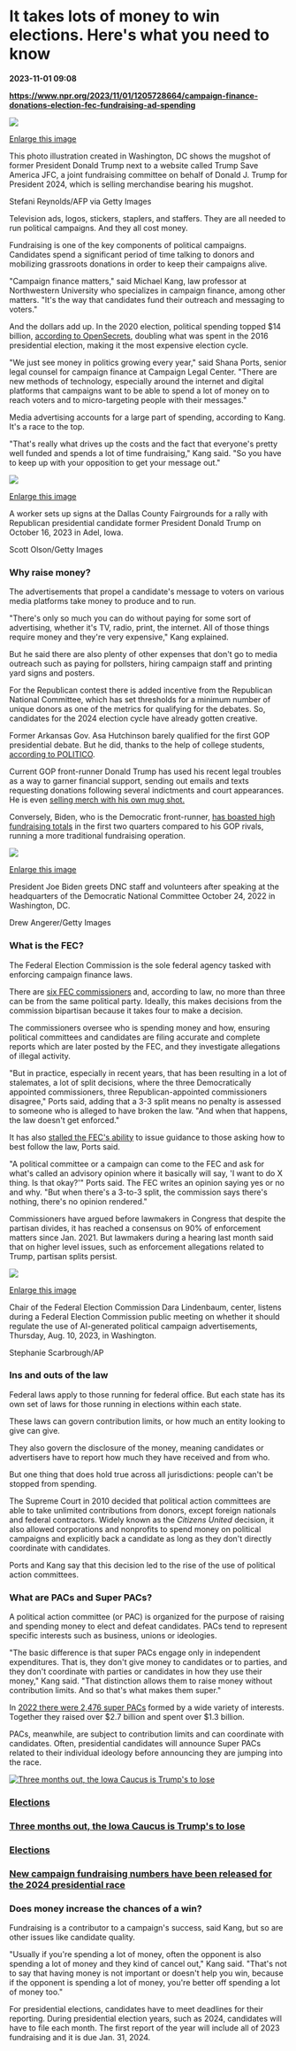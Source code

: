 # It takes lots of money to win elections. Here's what you need to know

**2023-11-01 09:08**

**https://www.npr.org/2023/11/01/1205728664/campaign-finance-donations-election-fec-fundraising-ad-spending**

 ![](https://media.npr.org/assets/img/2023/10/31/gettyimages-1628173232-b8d42703512c0cc656a626e474c74f1d65e38c9d-s1100-c50.jpg) 

[Enlarge this image](https://media.npr.org/assets/img/2023/10/31/gettyimages-1628173232-b8d42703512c0cc656a626e474c74f1d65e38c9d-s1200.jpg)

This photo illustration created in Washington, DC shows the mugshot of former President Donald Trump next to a website called Trump Save America JFC, a joint fundraising committee on behalf of Donald J. Trump for President 2024, which is selling merchandise bearing his mugshot.

Stefani Reynolds/AFP via Getty Images

Television ads, logos, stickers, staplers, and staffers. They are all needed to run political campaigns. And they all cost money.

Fundraising is one of the key components of political campaigns. Candidates spend a significant period of time talking to donors and mobilizing grassroots donations in order to keep their campaigns alive.

"Campaign finance matters," said Michael Kang, law professor at Northwestern University who specializes in campaign finance, among other matters. "It's the way that candidates fund their outreach and messaging to voters."

And the dollars add up. In the 2020 election, political spending topped $14 billion, [according to OpenSecrets](https://www.opensecrets.org/news/2021/02/2020-cycle-cost-14p4-billion-doubling-16/), doubling what was spent in the 2016 presidential election, making it the most expensive election cycle.

"We just see money in politics growing every year," said Shana Ports, senior legal counsel for campaign finance at Campaign Legal Center. "There are new methods of technology, especially around the internet and digital platforms that campaigns want to be able to spend a lot of money on to reach voters and to micro-targeting people with their messages."

Media advertising accounts for a large part of spending, according to Kang. It's a race to the top.

"That's really what drives up the costs and the fact that everyone's pretty well funded and spends a lot of time fundraising," Kang said. "So you have to keep up with your opposition to get your message out."

 ![](https://media.npr.org/assets/img/2023/10/31/gettyimages-1739152800-9c1d61f23e0e54126522ad86fe6660e33d915386-s1100-c50.jpg) 

[Enlarge this image](https://media.npr.org/assets/img/2023/10/31/gettyimages-1739152800-9c1d61f23e0e54126522ad86fe6660e33d915386-s1200.jpg)

A worker sets up signs at the Dallas County Fairgrounds for a rally with Republican presidential candidate former President Donald Trump on October 16, 2023 in Adel, Iowa.

Scott Olson/Getty Images

### Why raise money?

The advertisements that propel a candidate's message to voters on various media platforms take money to produce and to run.

"There's only so much you can do without paying for some sort of advertising, whether it's TV, radio, print, the internet. All of those things require money and they're very expensive," Kang explained.

But he said there are also plenty of other expenses that don't go to media outreach such as paying for pollsters, hiring campaign staff and printing yard signs and posters.

For the Republican contest there is added incentive from the Republican National Committee, which has set thresholds for a minimum number of unique donors as one of the metrics for qualifying for the debates. So, candidates for the 2024 election cycle have already gotten creative.

Former Arkansas Gov. Asa Hutchinson barely qualified for the first GOP presidential debate. But he did, thanks to the help of college students, [according to POLITICO](https://www.politico.com/news/2023/08/22/text-for-pay-campaign-asa-hutchinson-00112298).

Current GOP front-runner Donald Trump has used his recent legal troubles as a way to garner financial support, sending out emails and texts requesting donations following several indictments and court appearances. He is even [selling merch with his own mug shot.](https://www.npr.org/2023/08/24/1195469534/trump-mug-shot-indicted-photo-fulton-county-atlanta)

Conversely, Biden, who is the Democratic front-runner, [has boasted high fundraising totals](https://www.npr.org/2023/07/14/1187702969/biden-campaign-fundraising-dnc-fec-donors) in the first two quarters compared to his GOP rivals, running a more traditional fundraising operation.

 ![](https://media.npr.org/assets/img/2023/10/31/gettyimages-1244199358-13c3fb9f33723e93797ec10517acd89d0ecfd0bc-s1100-c50.jpg) 

[Enlarge this image](https://media.npr.org/assets/img/2023/10/31/gettyimages-1244199358-13c3fb9f33723e93797ec10517acd89d0ecfd0bc-s1200.jpg)

President Joe Biden greets DNC staff and volunteers after speaking at the headquarters of the Democratic National Committee October 24, 2022 in Washington, DC.

Drew Angerer/Getty Images

### What is the FEC?

The Federal Election Commission is the sole federal agency tasked with enforcing campaign finance laws.

There are [six FEC commissioners](https://www.fec.gov/about/leadership-and-structure/commissioners/) and, according to law, no more than three can be from the same political party. Ideally, this makes decisions from the commission bipartisan because it takes four to make a decision.

The commissioners oversee who is spending money and how, ensuring political committees and candidates are filing accurate and complete reports which are later posted by the FEC, and they investigate allegations of illegal activity.

"But in practice, especially in recent years, that has been resulting in a lot of stalemates, a lot of split decisions, where the three Democratically appointed commissioners, three Republican-appointed commissioners disagree," Ports said, adding that a 3-3 split means no penalty is assessed to someone who is alleged to have broken the law. "And when that happens, the law doesn't get enforced."

It has also [stalled the FEC's ability](https://rollcall.com/2023/09/20/democrats-rap-fec-gridlock-that-republicans-say-is-a-feature/) to issue guidance to those asking how to best follow the law, Ports said.

"A political committee or a campaign can come to the FEC and ask for what's called an advisory opinion where it basically will say, 'I want to do X thing. Is that okay?'" Ports said. The FEC writes an opinion saying yes or no and why. "But when there's a 3-to-3 split, the commission says there's nothing, there's no opinion rendered."

Commissioners have argued before lawmakers in Congress that despite the partisan divides, it has reached a consensus on 90% of enforcement matters since Jan. 2021. But lawmakers during a hearing last month said that on higher level issues, such as enforcement allegations related to Trump, partisan splits persist.

 ![](https://media.npr.org/assets/img/2023/10/31/ap23222549990569-ca791e011d63bfd07850cf1e5d8e55bc695c1455-s1100-c50.jpg) 

[Enlarge this image](https://media.npr.org/assets/img/2023/10/31/ap23222549990569-ca791e011d63bfd07850cf1e5d8e55bc695c1455-s1200.jpg)

Chair of the Federal Election Commission Dara Lindenbaum, center, listens during a Federal Election Commission public meeting on whether it should regulate the use of AI-generated political campaign advertisements, Thursday, Aug. 10, 2023, in Washington.

Stephanie Scarbrough/AP

### Ins and outs of the law

Federal laws apply to those running for federal office. But each state has its own set of laws for those running in elections within each state.

These laws can govern contribution limits, or how much an entity looking to give can give.

They also govern the disclosure of the money, meaning candidates or advertisers have to report how much they have received and from who.

But one thing that does hold true across all jurisdictions: people can't be stopped from spending.

The Supreme Court in 2010 decided that political action committees are able to take unlimited contributions from donors, except foreign nationals and federal contractors. Widely known as the _Citizens United_ decision, it also allowed corporations and nonprofits to spend money on political campaigns and explicitly back a candidate as long as they don't directly coordinate with candidates.

Ports and Kang say that this decision led to the rise of the use of political action committees.

### What are PACs and Super PACs?

A political action committee (or PAC) is organized for the purpose of raising and spending money to elect and defeat candidates. PACs tend to represent specific interests such as business, unions or ideologies.

"The basic difference is that super PACs engage only in independent expenditures. That is, they don't give money to candidates or to parties, and they don't coordinate with parties or candidates in how they use their money," Kang said. "That distinction allows them to raise money without contribution limits. And so that's what makes them super."

In [2022 there were 2,476 super PACs](https://www.opensecrets.org/outside-spending/super_pacs) formed by a wide variety of interests. Together they raised over $2.7 billion and spent over $1.3 billion.

PACs, meanwhile, are subject to contribution limits and can coordinate with candidates. Often, presidential candidates will announce Super PACs related to their individual ideology before announcing they are jumping into the race.

[![Three months out, the Iowa Caucus is Trump's to lose](https://media.npr.org/assets/img/2023/10/26/10162023trumpbird_sq-a50bda22a0008792cd4df6b1d99dda2e2e2d08d9-s100-c15.jpg)](https://www.npr.org/2023/10/27/1208926064/iowa-caucus-2024-republicans-election-gop-trump-desantis-scott-haley)

### [Elections](https://www.npr.org/sections/elections/)

### [Three months out, the Iowa Caucus is Trump's to lose](https://www.npr.org/2023/10/27/1208926064/iowa-caucus-2024-republicans-election-gop-trump-desantis-scott-haley)

### [Elections](https://www.npr.org/sections/elections/)

### [New campaign fundraising numbers have been released for the 2024 presidential race](https://www.npr.org/2023/07/17/1188042844/new-campaign-fundraising-numbers-have-been-released-for-the-2024-presidential-ra)

### Does money increase the chances of a win?

Fundraising is a contributor to a campaign's success, said Kang, but so are other issues like candidate quality.

"Usually if you're spending a lot of money, often the opponent is also spending a lot of money and they kind of cancel out," Kang said. "That's not to say that having money is not important or doesn't help you win, because if the opponent is spending a lot of money, you're better off spending a lot of money too."

For presidential elections, candidates have to meet deadlines for their reporting. During presidential election years, such as 2024, candidates will have to file each month. The first report of the year will include all of 2023 fundraising and it is due Jan. 31, 2024.